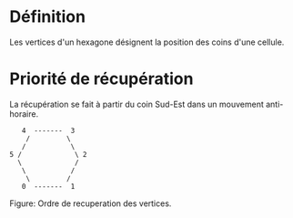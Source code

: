# Définition
Les vertices d'un hexagone désignent la position des coins d'une cellule.

# Priorité de récupération
La récupération se fait à partir du coin Sud-Est dans un mouvement anti-horaire.

       4  -------  3
        /         \
       /           \
    5 /             \ 2
      \             /
       \           /
        \         /
       0  -------  1

Figure: Ordre de recuperation des vertices.
